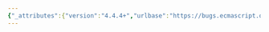 ```yaml
---
{"_attributes":{"version":"4.4.4+","urlbase":"https://bugs.ecmascript.org/","maintainer":"dherman@mozilla.com"},"bug":{"bug_id":1566,"creation_ts":"2013-06-24 06:10:00 -0700","short_desc":"ArrayBuffer.prototype.slice should return zero-length ArrayBuffer if final < first","delta_ts":"2013-07-15 17:04:31 -0700","product":"Draft for 6th Edition","component":"technical issue","version":"Rev 15: May 14, 2013 Draft","rep_platform":"All","op_sys":"All","bug_status":"RESOLVED","resolution":"FIXED","priority":"Normal","bug_severity":"enhancement","everconfirmed":true,"reporter":{"uid":"dslomov","name":"Dmitry Lomov"},"assigned_to":{"uid":"allen","name":"Allen Wirfs-Brock"},"long_desc":[{"commentid":4307,"comment_count":0,"who":{"uid":"dslomov","name":"Dmitry Lomov"},"bug_when":"2013-06-24 06:10:01 -0700","thetext":"To wit:\nIn Firefox and Chrome,\n   new ArrayBuffer(10).slice(2,1).byteLength\nis 0.\n\nThe current spec in 15.13.5.5.3 prescribes, in step 11 \"Let newLen be final-first\", and then in step 15 call constructor on newLen, which throws for negative length.\n\nHowever primo, current implementations return 0-length ArrayBuffer in that case, and secundo, the behavior of slice should be consistent with TypedArray.prototype.subarray spec,  which prescribes returns 0-length TypedArray."},{"commentid":4312,"comment_count":1,"who":{"uid":"allen","name":"Allen Wirfs-Brock"},"bug_when":"2013-06-24 15:49:03 -0700","thetext":"fixed in rev 16 editor's draft"},{"commentid":4521,"comment_count":2,"who":{"uid":"allen","name":"Allen Wirfs-Brock"},"bug_when":"2013-07-15 17:04:31 -0700","thetext":"fixed in rev16 draft.  July 15, 2013"}]}}
---
```

